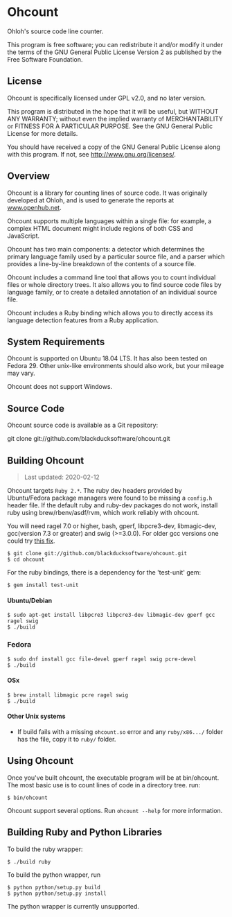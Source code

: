 Ohcount
=======

Ohloh's source code line counter.

This program is free software; you can redistribute it and/or modify
it under the terms of the GNU General Public License Version 2 as
published by the Free Software Foundation.

License
-------

Ohcount is specifically licensed under GPL v2.0, and no later version.

This program is distributed in the hope that it will be useful,
but WITHOUT ANY WARRANTY; without even the implied warranty of
MERCHANTABILITY or FITNESS FOR A PARTICULAR PURPOSE.  See the
GNU General Public License for more details.

You should have received a copy of the GNU General Public License
along with this program.  If not, see <http://www.gnu.org/licenses/>.

Overview
--------

Ohcount is a library for counting lines of source code.
It was originally developed at Ohloh, and is used to generate
the reports at www.openhub.net.

Ohcount supports multiple languages within a single file: for example,
a complex HTML document might include regions of both CSS and JavaScript.

Ohcount has two main components: a detector which determines the primary
language family used by a particular source file, and a parser which
provides a line-by-line breakdown of the contents of a source file.

Ohcount includes a command line tool that allows you to count individual
files or whole directory trees. It also allows you to find source code
files by language family, or to create a detailed annotation of an
individual source file.

Ohcount includes a Ruby binding which allows you to directly access its
language detection features from a Ruby application.

System Requirements
-------------------

Ohcount is supported on Ubuntu 18.04 LTS. It has also been tested on Fedora 29.
Other unix-like environments should also work, but your mileage may vary.

Ohcount does not support Windows.

Source Code
-----------

Ohcount source code is available as a Git repository:

  git clone git://github.com/blackducksoftware/ohcount.git

Building Ohcount
----------------

> Last updated: 2020-02-12

Ohcount targets `Ruby 2.*`. The ruby dev headers provided by Ubuntu/Fedora
package managers were found to be missing a `config.h` header file. If the
default ruby and ruby-dev packages do not work, install ruby using
brew/rbenv/asdf/rvm, which work reliably with ohcount.

You will need ragel 7.0 or higher, bash, gperf, libpcre3-dev, libmagic-dev,
gcc(version 7.3 or greater) and swig (>=3.0.0).
For older gcc versions one could try [this fix](https://github.com/blackducksoftware/ohcount/pull/70/commits/c7511b9810a8660a8268a958fee0e365fb9af18f).

```
$ git clone git://github.com/blackducksoftware/ohcount.git
$ cd ohcount
```

For the ruby bindings, there is a dependency for the 'test-unit' gem:
```
$ gem install test-unit
```

#### Ubuntu/Debian

```
$ sudo apt-get install libpcre3 libpcre3-dev libmagic-dev gperf gcc ragel swig
$ ./build
```

### Fedora

```
$ sudo dnf install gcc file-devel gperf ragel swig pcre-devel
$ ./build
```

#### OSx

```
$ brew install libmagic pcre ragel swig
$ ./build
```

#### Other Unix systems

* If build fails with a missing `ohcount.so` error and any `ruby/x86.../` folder has the file, copy it to `ruby/` folder.

Using Ohcount
-------------

Once you've built ohcount, the executable program will be at bin/ohcount. The most basic use is to count lines of code in a directory tree. run:

```
$ bin/ohcount
```

Ohcount support several options. Run `ohcount --help` for more information.

Building Ruby and Python Libraries
----------------------------------

To build the ruby wrapper:

```
$ ./build ruby
```

To build the python wrapper, run

```
$ python python/setup.py build
$ python python/setup.py install
```

The python wrapper is currently unsupported.
